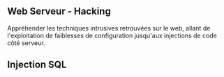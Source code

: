 ## Web Serveur - Hacking

Appréhender les techniques intrusives retrouvées sur le web, allant de l'exploitation de faiblesses
de configuration jusqu'aux injections de code côté serveur.

## Injection SQL
